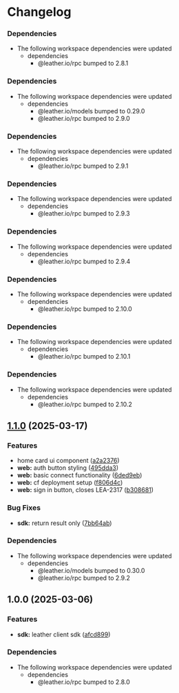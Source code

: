 # Changelog

### Dependencies

* The following workspace dependencies were updated
  * dependencies
    * @leather.io/rpc bumped to 2.8.1

### Dependencies

* The following workspace dependencies were updated
  * dependencies
    * @leather.io/models bumped to 0.29.0
    * @leather.io/rpc bumped to 2.9.0

### Dependencies

* The following workspace dependencies were updated
  * dependencies
    * @leather.io/rpc bumped to 2.9.1

### Dependencies

* The following workspace dependencies were updated
  * dependencies
    * @leather.io/rpc bumped to 2.9.3

### Dependencies

* The following workspace dependencies were updated
  * dependencies
    * @leather.io/rpc bumped to 2.9.4

### Dependencies

* The following workspace dependencies were updated
  * dependencies
    * @leather.io/rpc bumped to 2.10.0

### Dependencies

* The following workspace dependencies were updated
  * dependencies
    * @leather.io/rpc bumped to 2.10.1

### Dependencies

* The following workspace dependencies were updated
  * dependencies
    * @leather.io/rpc bumped to 2.10.2

## [1.1.0](https://github.com/leather-io/mono/compare/@leather.io/sdk-v1.0.3...@leather.io/sdk-v1.1.0) (2025-03-17)


### Features

* home card ui component ([a2a2376](https://github.com/leather-io/mono/commit/a2a2376f7585baa1854c10b72cf941dc6a982da7))
* **web:** auth button styling ([495dda3](https://github.com/leather-io/mono/commit/495dda37d993cf1688707f0474cb94e1b9cfbef8))
* **web:** basic connect functionality ([6ded9eb](https://github.com/leather-io/mono/commit/6ded9eb307062e2181180f415f78d974d5235902))
* **web:** cf deployment setup ([f806d4c](https://github.com/leather-io/mono/commit/f806d4c17c127e840616068f00fd3da05602e52c))
* **web:** sign in button, closes LEA-2317 ([b308681](https://github.com/leather-io/mono/commit/b308681dac47c2e7b52c5c73afd7765586cd92ef))


### Bug Fixes

* **sdk:** return result only ([7bb64ab](https://github.com/leather-io/mono/commit/7bb64abd14d40389f22fee6cc3d3152bf32fa9c0))


### Dependencies

* The following workspace dependencies were updated
  * dependencies
    * @leather.io/models bumped to 0.30.0
    * @leather.io/rpc bumped to 2.9.2

## 1.0.0 (2025-03-06)


### Features

* **sdk:** leather client sdk ([afcd899](https://github.com/leather-io/mono/commit/afcd899ec917a20ee9c4205df9ea27b4613da141))


### Dependencies

* The following workspace dependencies were updated
  * dependencies
    * @leather.io/rpc bumped to 2.8.0

